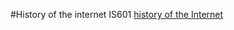 #History of the internet IS601
[history of the Internet](http://mywebhistoryvault.eastus.azurecontainer.io)

